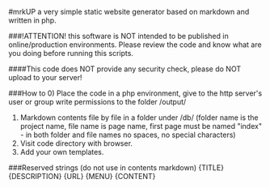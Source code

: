 #mrkUP
a very simple static website generator based on markdown and written in php.

###!ATTENTION!
this software is NOT intended to be published in online/production environments.
Please review the code and know what are you doing before running this scripts.

####This code does NOT provide any security check, please do NOT upload to your server!

###How to
0) Place the code in a php environment, give to the http server's user or group write permissions to the folder /output/
1) Markdown contents file by file in a folder under /db/ (folder name is the project name, file name is page name, first page must be named "index" - in both folder and file names no spaces, no special characters)
2) Visit code directory with browser.
3) Add your own templates.

###Reserved strings (do not use in contents markdown)
{TITLE}
{DESCRIPTION}
{URL}
{MENU}
{CONTENT}

